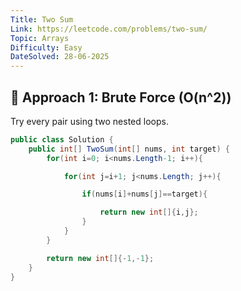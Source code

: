 ```yaml
---
Title: Two Sum
Link: https://leetcode.com/problems/two-sum/
Topic: Arrays
Difficulty: Easy
DateSolved: 28-06-2025
---
```


## 🧠 Approach 1: Brute Force (O(n^2))
Try every pair using two nested loops.

```csharp
public class Solution {
    public int[] TwoSum(int[] nums, int target) {
        for(int i=0; i<nums.Length-1; i++){

            for(int j=i+1; j<nums.Length; j++){

                if(nums[i]+nums[j]==target){

                    return new int[]{i,j};
                }
            }
        }

        return new int[]{-1,-1};
    }
}
